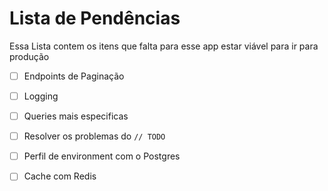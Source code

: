 # Lista de Pendências

Essa Lista contem os itens que falta para esse app estar viável para ir para produção

- [ ] Endpoints de Paginação
- [ ] Logging
- [ ] Queries mais especificas
- [ ] Resolver os problemas do ```// TODO```
- [ ] Perfil de environment com o Postgres
- [ ] Cache com Redis




